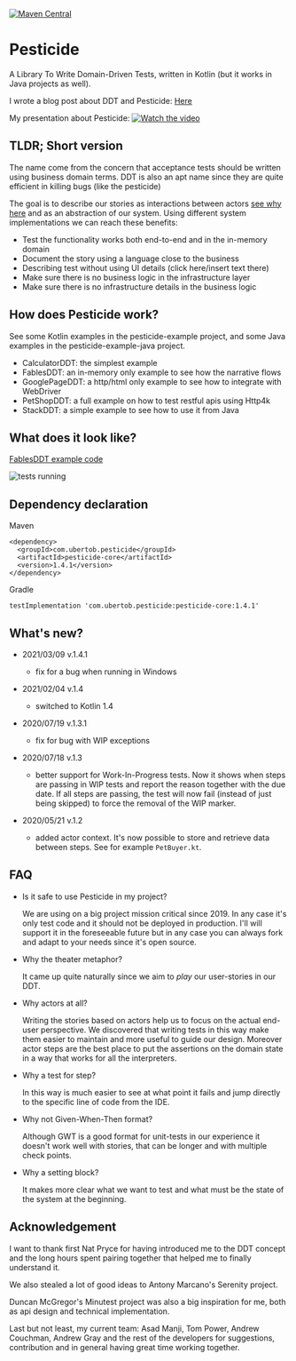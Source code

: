 [![Maven Central](https://maven-badges.herokuapp.com/maven-central/com.ubertob.pesticide/pesticide-core/badge.svg?style=plastic)](https://maven-badges.herokuapp.com/maven-central/com.ubertob.pesticide/pesticide-core)

# Pesticide

A Library To Write Domain-Driven Tests, written in Kotlin (but it works in Java projects as well).

I wrote a blog post about DDT and Pesticide:
[Here](https://medium.com/javarevisited/beyond-traditional-acceptance-tests-79cbcee63eda)

My presentation about Pesticide:
[![Watch the video](https://secure.meetupstatic.com/photos/event/2/2/c/0/highres_490268896.jpeg)](https://youtu.be/cUNVTXf6LxY)

## TLDR; Short version

The name come from the concern that acceptance tests should be written using business domain terms. DDT is also an apt name since they are quite efficient in killing bugs (like the pesticide)

The goal is to describe our stories as interactions between actors [see why here](https://www.infoq.com/presentations/pragmatic-personas/) and as an abstraction of our system. Using different system implementations we can reach these benefits:

- Test the functionality works both end-to-end and in the in-memory domain
- Document the story using a language close to the business
- Describing test without using UI details (click here/insert text there)
- Make sure there is no business logic in the infrastructure layer
- Make sure there is no infrastructure details in the business logic

## How does Pesticide work?
See some Kotlin examples in the pesticide-example project, and some Java examples in the pesticide-example-java project.

- CalculatorDDT: the simplest example
- FablesDDT: an in-memory only example to see how the narrative flows
- GooglePageDDT: a http/html only example to see how to integrate with WebDriver
- PetShopDDT: a full example on how to test restful apis using Http4k
- StackDDT: a simple example to see how to use it from Java

## What does it look like?

[FablesDDT example code](pesticide-examples/src/test/kotlin/com/ubertob/pesticide/examples/fables/FablesDDT.kt)

![tests running](docs/FablesTestRunning.png)

## Dependency declaration
Maven
```
<dependency>
  <groupId>com.ubertob.pesticide</groupId>
  <artifactId>pesticide-core</artifactId>
  <version>1.4.1</version>
</dependency>
```

Gradle
```
testImplementation 'com.ubertob.pesticide:pesticide-core:1.4.1'
```

## What's new?

* 2021/03/09 v.1.4.1
  - fix for a bug when running in Windows

* 2021/02/04 v.1.4
  - switched to Kotlin 1.4

* 2020/07/19 v.1.3.1
  - fix for bug with WIP exceptions

* 2020/07/18 v.1.3
  - better support for Work-In-Progress tests. Now it shows when steps are passing in WIP tests and report the reason
    together with the due date. If all steps are passing, the test will now fail (instead of just being skipped) to
    force the removal of the WIP marker.

* 2020/05/21 v.1.2
  - added actor context. It's now possible to store and retrieve data between steps. See for example `PetBuyer.kt`.


## FAQ

- Is it safe to use Pesticide in my project?

    We are using on a big project mission critical since 2019. In any case it's only test code and it should not be deployed in production. 
    I'll will support it in the foreseeable future but in any case you can always fork and adapt to your needs since it's open source.

- Why the theater metaphor?
    
    It came up quite naturally since we aim to *play* our user-stories in our DDT.

- Why actors at all?

    Writing the stories based on actors help us to focus on the actual end-user perspective. We discovered that writing tests in this way make them easier to maintain and more useful to guide our design.
    Moreover actor steps are the best place to put the assertions on the domain state in a way that works for all the interpreters.

- Why a test for step?
    
    In this way is much easier to see at what point it fails and jump directly to the specific line of code from the IDE.

- Why not Given-When-Then format?
    
    Although GWT is a good format for unit-tests in our experience it doesn't work well with stories, that can be longer and with multiple check points.

- Why a setting block?
    
    It makes more clear what we want to test and what must be the state of the system at the beginning.

## Acknowledgement

I want to thank first Nat Pryce for having introduced me to the DDT concept and the long hours spent pairing together that helped me to finally understand it.

We also stealed a lot of good ideas to Antony Marcano's Serenity project.

Duncan McGregor's Minutest project was also a big inspiration for me, both as api design and technical implementation.

Last but not least, my current team: Asad Manji, Tom Power, Andrew Couchman, Andrew Gray and the rest of the developers for suggestions, contribution and in general having great time working together.